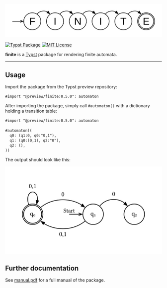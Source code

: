 <center>

![finite-logo](docs/assets/finite-logo.png)

</center>

[![Typst Package](https://img.shields.io/badge/dynamic/toml?url=https%3A%2F%2Fraw.githubusercontent.com%2Fjneug%2Ftypst-finite%2Frefs%2Fheads%2Fmain%2Ftypst.toml&query=%24.package.version&prefix=v&logo=typst&label=package&color=239DAD)](https://typst.app/universe/package/finite)
[![MIT License](https://img.shields.io/badge/license-MIT-blue)](https://github.com/lilaq-project/lilaq/blob/main/LICENSE)

**finite** is a [Typst](https://github.com/typst/typst) package for rendering finite automata.

---

## Usage

Import the package from the Typst preview repository:

```typst
#import "@preview/finite:0.5.0": automaton
```

After importing the package, simply call `#automaton()` with a dictionary holding a transition table:
```typst
#import "@preview/finite:0.5.0": automaton

#automaton((
  q0: (q1:0, q0:"0,1"),
  q1: (q0:(0,1), q2:"0"),
  q2: (),
))
```

The output should look like this:
<center>

<picture>
  <source media="(prefers-color-scheme: dark)" srcset="./thumbnail-dark.svg">
  <img src="./thumbnail-light.svg">
</picture>

</center>

## Further documentation

See [manual.pdf](docs/manual.pdf) for a full manual of the package.
